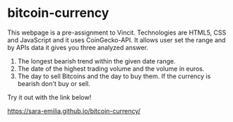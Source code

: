 # bitcoin-currency

This webpage is a pre-assignment to Vincit. Technologies are HTML5, CSS and JavaScript and it uses CoinGecko-API.
It allows user set the range and by APIs data it gives you three analyzed answer.
1. The longest bearish trend within the given date range.
2. The date of the highest trading volume and the volume in euros.
3. The day to sell Bitcoins and the day to buy them. If the currency is bearish don't buy or sell.

Try it out with the link below!

https://sara-emilia.github.io/bitcoin-currency/
